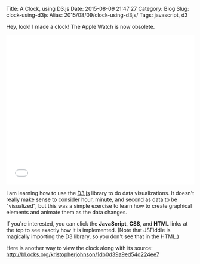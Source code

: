Title: A Clock, using D3.js
Date: 2015-08-09 21:47:27
Category: Blog
Slug: clock-using-d3js
Alias: 2015/08/09/clock-using-d3js/
Tags: javascript, d3


Hey, look! I made a clock! The Apple Watch is now obsolete.

<iframe width="100%" height="400" src="//jsfiddle.net/oldmankris/0sgjf7kj/embedded/result,js,css,html/" allowfullscreen="allowfullscreen" frameborder="0"></iframe>

I am learning how to use the [D3.js](http://d3js.org) library to do data visualizations. It doesn't really make sense to consider hour, minute, and second as data to be "visualized", but this was a simple exercise to learn how to create graphical elements and animate them as the data changes.

If you're interested, you can click the __JavaScript__, __CSS__, and __HTML__ links at the top to see exactly how it is implemented. (Note that JSFiddle is magically importing the D3 library, so you don't see that in the HTML.)

Here is another way to view the clock along with its source: <http://bl.ocks.org/kristopherjohnson/1db0d39a9ed54d224ee7>
